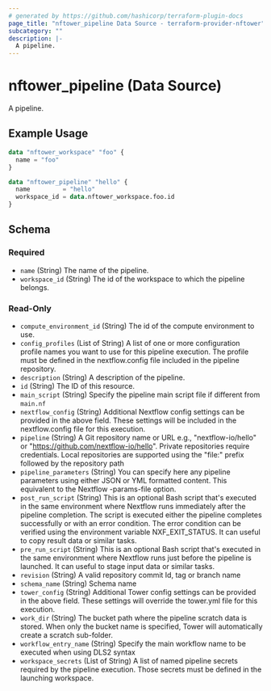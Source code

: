 ```yaml
---
# generated by https://github.com/hashicorp/terraform-plugin-docs
page_title: "nftower_pipeline Data Source - terraform-provider-nftower"
subcategory: ""
description: |-
  A pipeline.
---
```


# nftower_pipeline (Data Source)

A pipeline.

## Example Usage

```terraform
data "nftower_workspace" "foo" {
  name = "foo"
}

data "nftower_pipeline" "hello" {
  name         = "hello"
  workspace_id = data.nftower_workspace.foo.id
}
```

<!-- schema generated by tfplugindocs -->
## Schema

### Required

- `name` (String) The name of the pipeline.
- `workspace_id` (String) The id of the workspace to which the pipeline belongs.

### Read-Only

- `compute_environment_id` (String) The id of the compute environment to use.
- `config_profiles` (List of String) A list of one or more configuration profile names you want to use for this pipeline execution. The profile must be defined in the nextflow.config file included in the pipeline repository.
- `description` (String) A description of the pipeline.
- `id` (String) The ID of this resource.
- `main_script` (String) Specify the pipeline main script file if different from `main.nf`
- `nextflow_config` (String) Additional Nextflow config settings can be provided in the above field. These settings will be included in the nextflow.config file for this execution.
- `pipeline` (String) A Git repository name or URL e.g., "nextflow-io/hello" or "https://github.com/nextflow-io/hello". Private repositories require credentials. Local repositories are supported using the "file:" prefix followed by the repository path
- `pipeline_parameters` (String) You can specify here any pipeline parameters using either JSON or YML formatted content. This equivalent to the Nextflow -params-file option.
- `post_run_script` (String) This is an optional Bash script that's executed in the same environment where Nextflow runs immediately after the pipeline completion. The script is executed either the pipeline completes successfully or with an error condition. The error condition can be verified using the environment variable NXF_EXIT_STATUS. It can useful to copy result data or similar tasks.
- `pre_run_script` (String) This is an optional Bash script that's executed in the same environment where Nextflow runs just before the pipeline is launched. It can useful to stage input data or similar tasks.
- `revision` (String) A valid repository commit Id, tag or branch name
- `schema_name` (String) Schema name
- `tower_config` (String) Additional Tower config settings can be provided in the above field. These settings will override the tower.yml file for this execution.
- `work_dir` (String) The bucket path where the pipeline scratch data is stored. When only the bucket name is specified, Tower will automatically create a scratch sub-folder.
- `workflow_entry_name` (String) Specify the main workflow name to be executed when using DLS2 syntax
- `workspace_secrets` (List of String) A list of named pipeline secrets required by the pipeline execution. Those secrets must be defined in the launching workspace.
